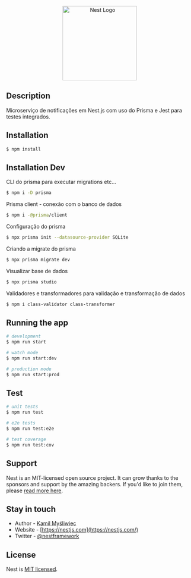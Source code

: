 <p align="center">
  <a href="http://nestjs.com/" target="blank"><img src="https://nestjs.com/img/logo-small.svg" width="200" alt="Nest Logo" /></a>
</p>


## Description

Microserviço de notificações em Nest.js com uso do Prisma e Jest para testes integrados.

## Installation

```bash
$ npm install
```

## Installation Dev

CLI do prisma para executar migrations etc...
```bash
$ npm i -D prisma
```

Prisma client - conexão com o banco de dados
```bash
$ npm i -@prisma/client
```

Configuração do prisma
```bash
$ npx prisma init --datasource-provider SQLite
```

Criando a migrate do prisma
```bash
$ npx prisma migrate dev
```

Visualizar base de dados
```bash
$ npx prisma studio
```
Validadores e transformadores para validação e transformação de dados
```bash
$ npm i class-validator class-transformer
```


## Running the app

```bash
# development
$ npm run start

# watch mode
$ npm run start:dev

# production mode
$ npm run start:prod
```

## Test

```bash
# unit tests
$ npm run test

# e2e tests
$ npm run test:e2e

# test coverage
$ npm run test:cov
```

## Support

Nest is an MIT-licensed open source project. It can grow thanks to the sponsors and support by the amazing backers. If you'd like to join them, please [read more here](https://docs.nestjs.com/support).

## Stay in touch

- Author - [Kamil Myśliwiec](https://kamilmysliwiec.com)
- Website - [https://nestjs.com](https://nestjs.com/)
- Twitter - [@nestframework](https://twitter.com/nestframework)

## License

Nest is [MIT licensed](LICENSE).

